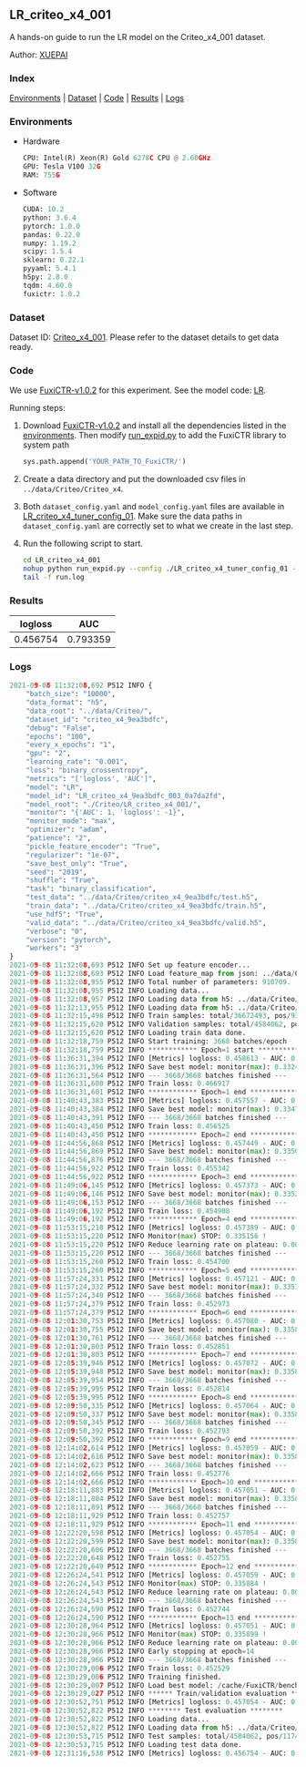 ## LR_criteo_x4_001

A hands-on guide to run the LR model on the Criteo_x4_001 dataset.

Author: [XUEPAI](https://github.com/xue-pai)

### Index
[Environments](#Environments) | [Dataset](#Dataset) | [Code](#Code) | [Results](#Results) | [Logs](#Logs)

### Environments
+ Hardware

  ```python
  CPU: Intel(R) Xeon(R) Gold 6278C CPU @ 2.60GHz
  GPU: Tesla V100 32G
  RAM: 755G

  ```

+ Software

  ```python
  CUDA: 10.2
  python: 3.6.4
  pytorch: 1.0.0
  pandas: 0.22.0
  numpy: 1.19.2
  scipy: 1.5.4
  sklearn: 0.22.1
  pyyaml: 5.4.1
  h5py: 2.8.0
  tqdm: 4.60.0
  fuxictr: 1.0.2
  ```

### Dataset
Dataset ID: [Criteo_x4_001](https://github.com/openbenchmark/BARS/blob/master/ctr_prediction/datasets/Criteo/README.md#Criteo_x4_001). Please refer to the dataset details to get data ready.

### Code

We use [FuxiCTR-v1.0.2](https://github.com/xue-pai/FuxiCTR/tree/v1.0.2) for this experiment. See the model code: [LR](https://github.com/xue-pai/FuxiCTR/blob/v1.0.2/fuxictr/pytorch/models/LR.py).

Running steps:

1. Download [FuxiCTR-v1.0.2](https://github.com/xue-pai/FuxiCTR/archive/refs/tags/v1.0.2.zip) and install all the dependencies listed in the [environments](#environments). Then modify [run_expid.py](./run_expid.py#L5) to add the FuxiCTR library to system path
    
    ```python
    sys.path.append('YOUR_PATH_TO_FuxiCTR/')
    ```

2. Create a data directory and put the downloaded csv files in `../data/Criteo/Criteo_x4`.

3. Both `dataset_config.yaml` and `model_config.yaml` files are available in [LR_criteo_x4_tuner_config_01](./LR_criteo_x4_tuner_config_01). Make sure the data paths in `dataset_config.yaml` are correctly set to what we create in the last step.

4. Run the following script to start.

    ```bash
    cd LR_criteo_x4_001
    nohup python run_expid.py --config ./LR_criteo_x4_tuner_config_01 --expid LR_criteo_x4_003_76cc7982 --gpu 0 > run.log &
    tail -f run.log
    ```

### Results

| logloss | AUC  |
|:--------------------:|:--------------------:|
| 0.456754 | 0.793359  |


### Logs
```python
2021-09-08 11:32:08,692 P512 INFO {
    "batch_size": "10000",
    "data_format": "h5",
    "data_root": "../data/Criteo/",
    "dataset_id": "criteo_x4_9ea3bdfc",
    "debug": "False",
    "epochs": "100",
    "every_x_epochs": "1",
    "gpu": "2",
    "learning_rate": "0.001",
    "loss": "binary_crossentropy",
    "metrics": "['logloss', 'AUC']",
    "model": "LR",
    "model_id": "LR_criteo_x4_9ea3bdfc_003_0a7da2fd",
    "model_root": "./Criteo/LR_criteo_x4_001/",
    "monitor": "{'AUC': 1, 'logloss': -1}",
    "monitor_mode": "max",
    "optimizer": "adam",
    "patience": "2",
    "pickle_feature_encoder": "True",
    "regularizer": "1e-07",
    "save_best_only": "True",
    "seed": "2019",
    "shuffle": "True",
    "task": "binary_classification",
    "test_data": "../data/Criteo/criteo_x4_9ea3bdfc/test.h5",
    "train_data": "../data/Criteo/criteo_x4_9ea3bdfc/train.h5",
    "use_hdf5": "True",
    "valid_data": "../data/Criteo/criteo_x4_9ea3bdfc/valid.h5",
    "verbose": "0",
    "version": "pytorch",
    "workers": "3"
}
2021-09-08 11:32:08,693 P512 INFO Set up feature encoder...
2021-09-08 11:32:08,693 P512 INFO Load feature_map from json: ../data/Criteo/criteo_x4_9ea3bdfc/feature_map.json
2021-09-08 11:32:08,955 P512 INFO Total number of parameters: 910709.
2021-09-08 11:32:08,955 P512 INFO Loading data...
2021-09-08 11:32:08,957 P512 INFO Loading data from h5: ../data/Criteo/criteo_x4_9ea3bdfc/train.h5
2021-09-08 11:32:13,955 P512 INFO Loading data from h5: ../data/Criteo/criteo_x4_9ea3bdfc/valid.h5
2021-09-08 11:32:15,498 P512 INFO Train samples: total/36672493, pos/9396350, neg/27276143, ratio/25.62%
2021-09-08 11:32:15,620 P512 INFO Validation samples: total/4584062, pos/1174544, neg/3409518, ratio/25.62%
2021-09-08 11:32:15,620 P512 INFO Loading train data done.
2021-09-08 11:32:18,759 P512 INFO Start training: 3668 batches/epoch
2021-09-08 11:32:18,759 P512 INFO ************ Epoch=1 start ************
2021-09-08 11:36:31,394 P512 INFO [Metrics] logloss: 0.458613 - AUC: 0.791112
2021-09-08 11:36:31,396 P512 INFO Save best model: monitor(max): 0.332498
2021-09-08 11:36:31,564 P512 INFO --- 3668/3668 batches finished ---
2021-09-08 11:36:31,600 P512 INFO Train loss: 0.466917
2021-09-08 11:36:31,601 P512 INFO ************ Epoch=1 end ************
2021-09-08 11:40:43,383 P512 INFO [Metrics] logloss: 0.457557 - AUC: 0.792313
2021-09-08 11:40:43,384 P512 INFO Save best model: monitor(max): 0.334756
2021-09-08 11:40:43,391 P512 INFO --- 3668/3668 batches finished ---
2021-09-08 11:40:43,450 P512 INFO Train loss: 0.456525
2021-09-08 11:40:43,450 P512 INFO ************ Epoch=2 end ************
2021-09-08 11:44:56,868 P512 INFO [Metrics] logloss: 0.457449 - AUC: 0.792475
2021-09-08 11:44:56,869 P512 INFO Save best model: monitor(max): 0.335026
2021-09-08 11:44:56,876 P512 INFO --- 3668/3668 batches finished ---
2021-09-08 11:44:56,922 P512 INFO Train loss: 0.455342
2021-09-08 11:44:56,922 P512 INFO ************ Epoch=3 end ************
2021-09-08 11:49:06,145 P512 INFO [Metrics] logloss: 0.457373 - AUC: 0.792578
2021-09-08 11:49:06,146 P512 INFO Save best model: monitor(max): 0.335205
2021-09-08 11:49:06,153 P512 INFO --- 3668/3668 batches finished ---
2021-09-08 11:49:06,192 P512 INFO Train loss: 0.454908
2021-09-08 11:49:06,192 P512 INFO ************ Epoch=4 end ************
2021-09-08 11:53:15,218 P512 INFO [Metrics] logloss: 0.457389 - AUC: 0.792544
2021-09-08 11:53:15,220 P512 INFO Monitor(max) STOP: 0.335156 !
2021-09-08 11:53:15,220 P512 INFO Reduce learning rate on plateau: 0.000100
2021-09-08 11:53:15,220 P512 INFO --- 3668/3668 batches finished ---
2021-09-08 11:53:15,260 P512 INFO Train loss: 0.454700
2021-09-08 11:53:15,260 P512 INFO ************ Epoch=5 end ************
2021-09-08 11:57:24,331 P512 INFO [Metrics] logloss: 0.457121 - AUC: 0.792863
2021-09-08 11:57:24,332 P512 INFO Save best model: monitor(max): 0.335742
2021-09-08 11:57:24,340 P512 INFO --- 3668/3668 batches finished ---
2021-09-08 11:57:24,379 P512 INFO Train loss: 0.452973
2021-09-08 11:57:24,379 P512 INFO ************ Epoch=6 end ************
2021-09-08 12:01:30,753 P512 INFO [Metrics] logloss: 0.457080 - AUC: 0.792916
2021-09-08 12:01:30,755 P512 INFO Save best model: monitor(max): 0.335835
2021-09-08 12:01:30,761 P512 INFO --- 3668/3668 batches finished ---
2021-09-08 12:01:30,803 P512 INFO Train loss: 0.452851
2021-09-08 12:01:30,803 P512 INFO ************ Epoch=7 end ************
2021-09-08 12:05:39,946 P512 INFO [Metrics] logloss: 0.457072 - AUC: 0.792937
2021-09-08 12:05:39,948 P512 INFO Save best model: monitor(max): 0.335865
2021-09-08 12:05:39,954 P512 INFO --- 3668/3668 batches finished ---
2021-09-08 12:05:39,995 P512 INFO Train loss: 0.452814
2021-09-08 12:05:39,995 P512 INFO ************ Epoch=8 end ************
2021-09-08 12:09:50,335 P512 INFO [Metrics] logloss: 0.457064 - AUC: 0.792936
2021-09-08 12:09:50,337 P512 INFO Save best model: monitor(max): 0.335872
2021-09-08 12:09:50,345 P512 INFO --- 3668/3668 batches finished ---
2021-09-08 12:09:50,392 P512 INFO Train loss: 0.452793
2021-09-08 12:09:50,392 P512 INFO ************ Epoch=9 end ************
2021-09-08 12:14:02,614 P512 INFO [Metrics] logloss: 0.457059 - AUC: 0.792945
2021-09-08 12:14:02,616 P512 INFO Save best model: monitor(max): 0.335887
2021-09-08 12:14:02,623 P512 INFO --- 3668/3668 batches finished ---
2021-09-08 12:14:02,666 P512 INFO Train loss: 0.452776
2021-09-08 12:14:02,666 P512 INFO ************ Epoch=10 end ************
2021-09-08 12:18:11,883 P512 INFO [Metrics] logloss: 0.457051 - AUC: 0.792944
2021-09-08 12:18:11,884 P512 INFO Save best model: monitor(max): 0.335894
2021-09-08 12:18:11,891 P512 INFO --- 3668/3668 batches finished ---
2021-09-08 12:18:11,929 P512 INFO Train loss: 0.452757
2021-09-08 12:18:11,929 P512 INFO ************ Epoch=11 end ************
2021-09-08 12:22:20,598 P512 INFO [Metrics] logloss: 0.457054 - AUC: 0.792952
2021-09-08 12:22:20,599 P512 INFO Save best model: monitor(max): 0.335898
2021-09-08 12:22:20,606 P512 INFO --- 3668/3668 batches finished ---
2021-09-08 12:22:20,648 P512 INFO Train loss: 0.452755
2021-09-08 12:22:20,649 P512 INFO ************ Epoch=12 end ************
2021-09-08 12:26:24,541 P512 INFO [Metrics] logloss: 0.457059 - AUC: 0.792943
2021-09-08 12:26:24,543 P512 INFO Monitor(max) STOP: 0.335884 !
2021-09-08 12:26:24,543 P512 INFO Reduce learning rate on plateau: 0.000010
2021-09-08 12:26:24,543 P512 INFO --- 3668/3668 batches finished ---
2021-09-08 12:26:24,590 P512 INFO Train loss: 0.452744
2021-09-08 12:26:24,590 P512 INFO ************ Epoch=13 end ************
2021-09-08 12:30:28,964 P512 INFO [Metrics] logloss: 0.457051 - AUC: 0.792950
2021-09-08 12:30:28,966 P512 INFO Monitor(max) STOP: 0.335899 !
2021-09-08 12:30:28,966 P512 INFO Reduce learning rate on plateau: 0.000001
2021-09-08 12:30:28,966 P512 INFO Early stopping at epoch=14
2021-09-08 12:30:28,966 P512 INFO --- 3668/3668 batches finished ---
2021-09-08 12:30:29,006 P512 INFO Train loss: 0.452529
2021-09-08 12:30:29,006 P512 INFO Training finished.
2021-09-08 12:30:29,007 P512 INFO Load best model: /cache/FuxiCTR/benchmarks/Criteo/LR_criteo_x4_001/criteo_x4_9ea3bdfc/LR_criteo_x4_9ea3bdfc_003_0a7da2fd_model.ckpt
2021-09-08 12:30:29,027 P512 INFO ****** Train/validation evaluation ******
2021-09-08 12:30:52,751 P512 INFO [Metrics] logloss: 0.457054 - AUC: 0.792952
2021-09-08 12:30:52,822 P512 INFO ******** Test evaluation ********
2021-09-08 12:30:52,822 P512 INFO Loading data...
2021-09-08 12:30:52,822 P512 INFO Loading data from h5: ../data/Criteo/criteo_x4_9ea3bdfc/test.h5
2021-09-08 12:30:53,715 P512 INFO Test samples: total/4584062, pos/1174544, neg/3409518, ratio/25.62%
2021-09-08 12:30:53,715 P512 INFO Loading test data done.
2021-09-08 12:31:16,538 P512 INFO [Metrics] logloss: 0.456754 - AUC: 0.793359

```
